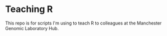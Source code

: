 # Teaching R

This repo is for scripts I'm using to teach R to colleagues at the Manchester Genomic Laboratory Hub.
